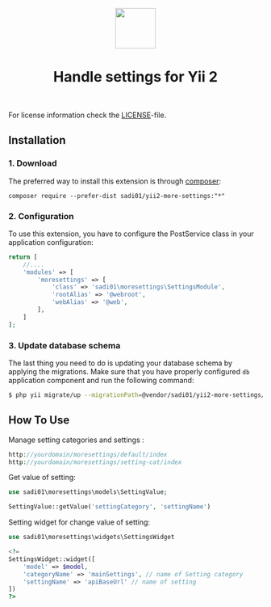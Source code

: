 <p align="center">
        <img src="https://raw.githubusercontent.com/Sadi01/yii2-more-settings/master/src/img/settings.png" height="80px">
    <h1 align="center">Handle settings for Yii 2</h1>
    <br>
</p>

For license information check the [LICENSE](LICENSE.md)-file.

Installation
------------

### 1. Download

The preferred way to install this extension is through [composer](http://getcomposer.org/download/):

```
composer require --prefer-dist sadi01/yii2-more-settings:"*"
```

### 2. Configuration

To use this extension, you have to configure the PostService class in your application configuration:

```php
return [
    //....
    'modules' => [
        'moresettings' => [
            'class' => 'sadi01\moresettings\SettingsModule',
            'rootAlias' => '@webroot',
            'webAlias' => '@web',
        ],
    ]
];
```

### 3. Update database schema

The last thing you need to do is updating your database schema by applying the
migrations. Make sure that you have properly configured `db` application component
and run the following command:

```bash
$ php yii migrate/up --migrationPath=@vendor/sadi01/yii2-more-settings/src/migrations
```


How To Use
-------------

Manage setting categories and settings :
```php
http://yourdomain/moresettings/default/index
http://yourdomain/moresettings/setting-cat/index
```

Get value of setting:
```php
use sadi01\moresettings\models\SettingValue;

SettingValue::getValue('settingCategory', 'settingName')
```

Setting widget for change value of setting:
```php
use sadi01\moresettings\widgets\SettingsWidget

<?=
SettingsWidget::widget([
    'model' => $model,
    'categoryName' => 'mainSettings', // name of Setting category
    'settingName' => 'apiBaseUrl' // name of setting
])
?>
```
